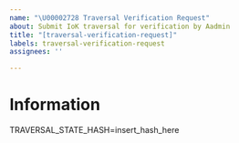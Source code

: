 ```yaml
---
name: "\U00002728 Traversal Verification Request"
about: Submit IoK traversal for verification by Aadmin
title: "[traversal-verification-request]"
labels: traversal-verification-request
assignees: ''

---
```


# Information

TRAVERSAL_STATE_HASH=insert_hash_here

<!--  Provide your IoK traversal state hash here for verification; note the syntax -->
